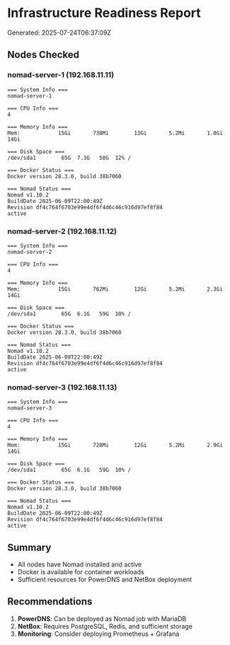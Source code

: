 # Infrastructure Readiness Report

Generated: 2025-07-24T06:37:09Z

## Nodes Checked

### nomad-server-1 (192.168.11.11)

```
=== System Info ===
nomad-server-1

=== CPU Info ===
4

=== Memory Info ===
Mem:            15Gi       738Mi        13Gi       5.2Mi       1.8Gi        14Gi

=== Disk Space ===
/dev/sda1        65G  7.3G   58G  12% /

=== Docker Status ===
Docker version 28.3.0, build 38b7060

=== Nomad Status ===
Nomad v1.10.2
BuildDate 2025-06-09T22:00:49Z
Revision df4c764f6703e99e4df6f4d6c46c916d97ef8f84
active
```

### nomad-server-2 (192.168.11.12)

```
=== System Info ===
nomad-server-2

=== CPU Info ===
4

=== Memory Info ===
Mem:            15Gi       762Mi        12Gi       5.2Mi       2.3Gi        14Gi

=== Disk Space ===
/dev/sda1        65G  6.1G   59G  10% /

=== Docker Status ===
Docker version 28.3.0, build 38b7060

=== Nomad Status ===
Nomad v1.10.2
BuildDate 2025-06-09T22:00:49Z
Revision df4c764f6703e99e4df6f4d6c46c916d97ef8f84
active
```

### nomad-server-3 (192.168.11.13)

```
=== System Info ===
nomad-server-3

=== CPU Info ===
4

=== Memory Info ===
Mem:            15Gi       728Mi        12Gi       5.2Mi       2.9Gi        14Gi

=== Disk Space ===
/dev/sda1        65G  6.1G   59G  10% /

=== Docker Status ===
Docker version 28.3.0, build 38b7060

=== Nomad Status ===
Nomad v1.10.2
BuildDate 2025-06-09T22:00:49Z
Revision df4c764f6703e99e4df6f4d6c46c916d97ef8f84
active
```

## Summary

- All nodes have Nomad installed and active
- Docker is available for container workloads
- Sufficient resources for PowerDNS and NetBox deployment

## Recommendations

1. **PowerDNS**: Can be deployed as Nomad job with MariaDB
2. **NetBox**: Requires PostgreSQL, Redis, and sufficient storage
3. **Monitoring**: Consider deploying Prometheus + Grafana

